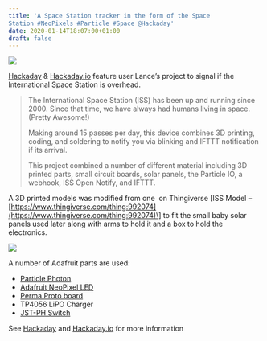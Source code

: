 ```yaml
---
title: 'A Space Station tracker in the form of the Space
Station #NeoPixels #Particle #Space @Hackaday'
date: 2020-01-14T18:07:00+01:00
draft: false
---
```


![](https://cdn-blog.adafruit.com/uploads/2020/01/Untitled-53.png)

[Hackaday](https://hackaday.com/2020/01/09/mini-space-station-keeps-tabs-on-the-real-one/) & [Hackaday.io](https://hackaday.io/project/169266-3d-printed-iss-desktop-beacon-and-ifttt-notifier) feature user Lance’s project to signal if the International Space Station is overhead.

> The International Space Station (ISS) has been up and running since 2000. Since that time, we have always had humans living in space. (Pretty Awesome!)
> 
> Making around 15 passes per day, this device combines 3D printing, coding, and soldering to notify you via blinking and IFTTT notification if its arrival.
> 
> This project combined a number of different material including 3D printed parts, small circuit boards, solar panels, the Particle IO, a webhook, ISS Open Notify, and IFTTT.

A 3D printed models was modified from one  on Thingiverse \[ISS Model – [https://www.thingiverse.com/thing:992074](https://www.thingiverse.com/thing:992074)\] to fit the small baby solar panels used later along with arms to hold it and a box to hold the electronics.

![](https://cdn-blog.adafruit.com/uploads/2020/01/Untitled-54-490x480.png)

A number of Adafruit parts are used:

*   [Particle Photon](https://www.adafruit.com/product/2722)
*   [Adafruit NeoPixel LED](https://www.adafruit.com/product/1312)
*   [Perma Proto board](https://www.adafruit.com/product/1609)
*   TP4056 LiPO Charger
*   [JST-PH Switch](https://www.adafruit.com/product/1863)

See [Hackaday](https://hackaday.com/2020/01/09/mini-space-station-keeps-tabs-on-the-real-one/) and [Hackaday.io](https://hackaday.io/project/169266-3d-printed-iss-desktop-beacon-and-ifttt-notifier) for more information